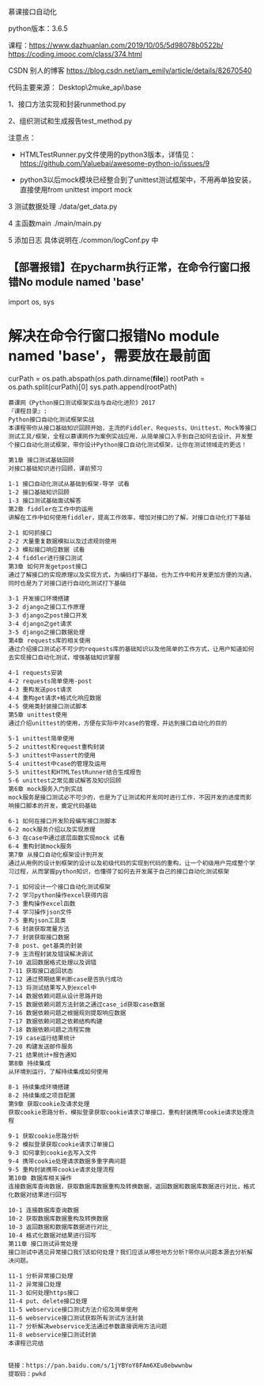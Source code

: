 慕课接口自动化

python版本：3.6.5

课程：https://www.dazhuanlan.com/2019/10/05/5d98078b0522b/
https://coding.imooc.com/class/374.html

CSDN 别人的博客
https://blog.csdn.net/iam_emily/article/details/82670540



代码主要来源：
Desktop\2muke_api\base

1、接口方法实现和封装runmethod.py

2、组织测试和生成报告test_method.py

注意点：

- HTMLTestRunner.py文件使用的python3版本，详情见：https://github.com/Valuebai/awesome-python-io/issues/9

- python3以后mock模块已经整合到了unittest测试框架中，不用再单独安装，直接使用from unittest import mock




3 测试数据处理
./data/get_data.py

4 主函数main
./main/main.py

5 添加日志
具体说明在./common/logConf.py 中

## 【部署报错】在pycharm执行正常，在命令行窗口报错No module named 'base'
import os, sys
# 解决在命令行窗口报错No module named 'base'，需要放在最前面
curPath = os.path.abspath(os.path.dirname(__file__))
rootPath = os.path.split(curPath)[0]
sys.path.append(rootPath)


```
慕课网《Python接口测试框架实战与自动化进阶》2017
『课程目录』:
Python接口自动化测试框架实战
本课程带你从接口基础知识回顾开始，主流的Fiddler、Requests、Unittest、Mock等接口测试工具/框架，全程以慕课网作为案例实战应用，从简单接口入手到自己如何去设计、开发整个接口自动化测试框架，带你设计Python接口自动化测试框架，让你在测试领域走的更远！

第1章 接口测试基础回顾
对接口基础知识进行回顾，课前预习

1-1 接口自动化测试从基础到框架-导学 试看
1-2 接口基础知识回顾
1-3 接口测试基础面试解答
第2章 fiddler在工作中的运用
讲解在工作中如何使用fiddler，提高工作效率，增加对接口的了解，对接口自动化打下基础

2-1 如何抓接口
2-2 大量重复数据模拟以及过滤规则使用
2-3 模拟接口响应数据 试看
2-4 fiddler进行接口测试
第3章 如何开发getpost接口
通过了解接口的实现原理以及实现方式，为编码打下基础，也为工作中和开发更加方便的沟通，同时也是为了对接口进行自动化测试打下基础

3-1 开发接口环境搭建
3-2 django之接口工作原理
3-3 django之post接口开发
3-4 django之get请求
3-5 django之接口数据处理
第4章 requests库的相关使用
通过介绍接口测试必不可少的requests库的基础知识以及他简单的工作方式，让用户知道如何去实现接口自动化测试，增强基础知识掌握

4-1 requests安装
4-2 requests简单使用-post
4-3 重构发送post请求
4-4 重构get请求+格式化响应数据
4-5 使用类封装接口测试脚本
第5章 unittest使用
通过介绍unittest的使用，方便在实际中对case的管理，并达到接口自动化的目的

5-1 unittest简单使用
5-2 unittest和request重构封装
5-3 unittest中assert的使用
5-4 unittest中case的管理及运用
5-5 unittest和HTMLTestRunner结合生成报告
5-6 unittest之常见面试解答及知识回顾
第6章 mock服务入门到实战
mock服务是接口测试必不可少的，也是为了让测试和开发同时进行工作，不因开发的进度而影响接口脚本的开发，奠定代码基础

6-1 如何在接口开发阶段编写接口测脚本
6-2 mock服务介绍以及实现原理
6-3 在case中通过底层函数实现mock 试看
6-4 重构封装mock服务
第7章 从接口自动化框架设计到开发
通过从用例的设计到框架的设计以及初级代码的实现到代码的重构，让一个初级用户完成整个学习过程，从而掌握python知识，也懂得了如何去开发属于自己的接口自动化测试框架

7-1 如何设计一个接口自动化测试框架
7-2 学习python操作excel获得内容
7-3 重构操作excel函数
7-4 学习操作json文件
7-5 重构json工具类
7-6 封装获取常量方法
7-7 封装获取接口数据
7-8 post、get基类的封装
7-9 主流程封装及错误解决调试
7-10 返回数据格式处理以及调错
7-11 获取接口返回状态
7-12 通过预期结果判断case是否执行成功
7-13 将测试结果写入到excel中
7-14 数据依赖问题从设计思路开始
7-15 数据依赖问题方法封装之通过case_id获取case数据
7-16 数据依赖问题之根据规则提取响应数据
7-17 数据依赖问题之依赖结构构建
7-18 数据依赖问题之流程实施
7-19 case运行结果统计
7-20 构建发送邮件服务
7-21 结果统计+报告通知
第8章 持续集成
从环境到运行，了解持续集成如何使用

8-1 持续集成环境搭建
8-2 持续集成之项目配置
第9章 获取cookie及请求处理
获取cookie思路分析，模拟登录获取cookie请求订单接口，重构封装携带cookie请求处理流程

9-1 获取cookie思路分析
9-2 模拟登录获取cookie请求订单接口
9-3 如何拿到cookie去写入文件
9-4 携带cookie处理请求数据多重字典问题
9-5 重构封装携带cookie请求处理流程
第10章 数据库相关操作
连接数据库查询数据，获取数据库数据重构及转换数据，返回数据和数据库数据进行对比，格式化数据对结果进行回写

10-1 连接数据库查询数据
10-2 获取数据库数据重构及转换数据
10-3 返回数据和数据库数据进行对比_
10-4 格式化数据对结果进行回写
第11章 接口测试异常处理
接口测试中遇见异常接口我们该如何处理？我们应该从哪些地方分析?带你从问题本源去分析解决问题。

11-1 分析异常接口处理
11-2 异常接口处理
11-3 如何处理https接口
11-4 put、delete接口处理
11-5 webservice接口测试方法介绍及简单使用
11-6 webservice接口测试获取所有测试方法封装
11-7 分析解决webservice无法通过参数直接调用方法问题
11-8 webservice接口测试封装
本课程已完结


链接：https://pan.baidu.com/s/1jYBYoY8FAm6XEu8ebwwnbw
提取码：pwkd

```
